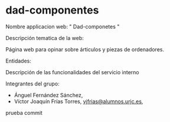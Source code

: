 # dad-componentes



Nombre applicacion web:   "  Dad-componetes  "

Descripción tematica de la web: 

 Página web para opinar sobre árticulos y piezas de ordenadores.


Entidades:


Descripción de las funcionalidades del servicio interno


Integrantes del grupo:
 - Ánguel Fernández Sánchez, 
 - Víctor Joaquín Frías Torres, vjfrias@alumnos.urjc.es, 

prueba commit
